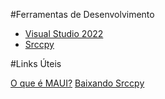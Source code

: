#Ferramentas de Desenvolvimento
- [Visual Studio 2022](https://visualstudio.microsoft.com/pt-br/downloads/)
- [Srccpy](https://github.com/Genymobile/scrcpy)


#Links Úteis

[O que é MAUI?](https://learn.microsoft.com/pt-br/dotnet/maui/what-is-maui)
[Baixando Srccpy](https://github.com/Genymobile/scrcpy/blob/master/doc/windows.md)
